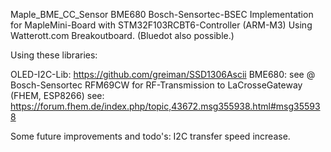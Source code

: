  Maple_BME_CC_Sensor
BME680 Bosch-Sensortec-BSEC Implementation for MapleMini-Board with STM32F103RCBT6-Controller (ARM-M3)
Using Watterott.com Breakoutboard. (Bluedot also possible.) 

Using these libraries:

OLED-I2C-Lib: https://github.com/greiman/SSD1306Ascii
BME680: see @ Bosch-Sensortec
RFM69CW for RF-Transmission to LaCrosseGateway (FHEM, ESP8266) see:
https://forum.fhem.de/index.php/topic,43672.msg355938.html#msg355938

Some future improvements and todo's: I2C transfer speed increase.



